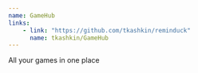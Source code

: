 ```yaml
---
name: GameHub
links: 
    - link: "https://github.com/tkashkin/reminduck"
      name: tkashkin/GameHub
---
```

<p>All your games in one place</p>